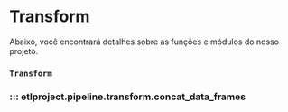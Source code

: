 # Transform
Abaixo, você encontrará detalhes sobre as funções e módulos do nosso projeto.

### `Transform`

### ::: etlproject.pipeline.transform.concat_data_frames
